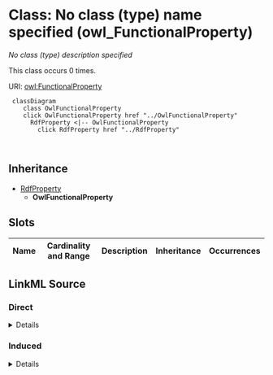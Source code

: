 

# Class: No class (type) name specified (owl_FunctionalProperty)


_No class (type) description specified_






This class occurs 0 times.


URI: [owl:FunctionalProperty](http://www.w3.org/2002/07/owl#FunctionalProperty)






```mermaid
 classDiagram
    class OwlFunctionalProperty
    click OwlFunctionalProperty href "../OwlFunctionalProperty"
      RdfProperty <|-- OwlFunctionalProperty
        click RdfProperty href "../RdfProperty"
      
      
```





## Inheritance
* [RdfProperty](../classes/RdfProperty.md)
    * **OwlFunctionalProperty**



## Slots

| Name | Cardinality and Range | Description | Inheritance | Occurrences |
| ---  | --- | --- | --- | --- |














## LinkML Source

<!-- TODO: investigate https://stackoverflow.com/questions/37606292/how-to-create-tabbed-code-blocks-in-mkdocs-or-sphinx -->

### Direct

<details>

```yaml
name: owl_FunctionalProperty
conforms_to: No schema conformance document specified
annotations:
  count:
    tag: count
    value: 0
description: No class (type) description specified
title: No class (type) name specified
from_schema: spatial-kg
rank: 1000
is_a: rdf_Property
class_uri: owl:FunctionalProperty

```
</details>

### Induced

<details>

```yaml
name: owl_FunctionalProperty
conforms_to: No schema conformance document specified
annotations:
  count:
    tag: count
    value: 0
description: No class (type) description specified
title: No class (type) name specified
from_schema: spatial-kg
rank: 1000
is_a: rdf_Property
class_uri: owl:FunctionalProperty

```
</details>